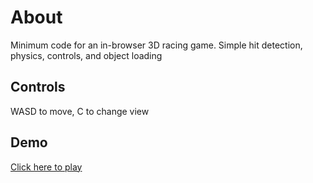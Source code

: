 # About

Minimum code for an in-browser 3D racing game. Simple hit detection, physics, controls, and object loading

## Controls

WASD to move, C to change view

## Demo
[Click here to play](https://matthewthomsonnz.github.io/WebGl-3D-Game-Demo/)
